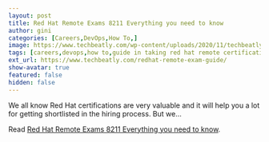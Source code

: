 ```yaml
---
layout: post
title: Red Hat Remote Exams 8211 Everything you need to know
author: gini
categories: [Careers,DevOps,How To,]
image: https://www.techbeatly.com/wp-content/uploads/2020/11/techbeatly-youtube-cover-attend-redhat-remote-exam-2-1024x576.png
tags: [careers,devops,how to,guide in taking red hat remote certification exams,guide to red hat remote exam,how to access red hat remote exam,how to attend redhat remote exam,how to setup redhat remote exam,red hat remote exam,red hat remote exam manual,redhat remote exam guide,]
ext_url: https://www.techbeatly.com/redhat-remote-exam-guide/
show-avatar: true
featured: false
hidden: false
---
```


We all know Red Hat certifications are very valuable and it will help you a lot for getting shortlisted in the hiring process. But we&#46;&#46;&#46;

Read [Red Hat Remote Exams 8211 Everything you need to know](https://www.techbeatly.com/redhat-remote-exam-guide/).